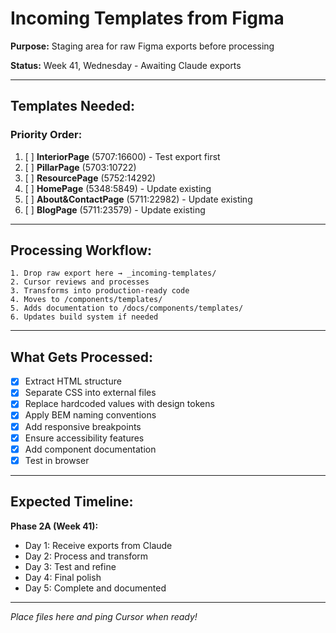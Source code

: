 # Incoming Templates from Figma

**Purpose:** Staging area for raw Figma exports before processing

**Status:** Week 41, Wednesday - Awaiting Claude exports

---

## Templates Needed:

### Priority Order:
1. [ ] **InteriorPage** (5707:16600) - Test export first
2. [ ] **PillarPage** (5703:10722)
3. [ ] **ResourcePage** (5752:14292)
4. [ ] **HomePage** (5348:5849) - Update existing
5. [ ] **About&ContactPage** (5711:22982) - Update existing
6. [ ] **BlogPage** (5711:23579) - Update existing

---

## Processing Workflow:

```
1. Drop raw export here → _incoming-templates/
2. Cursor reviews and processes
3. Transforms into production-ready code
4. Moves to /components/templates/
5. Adds documentation to /docs/components/templates/
6. Updates build system if needed
```

---

## What Gets Processed:

- [x] Extract HTML structure
- [x] Separate CSS into external files
- [x] Replace hardcoded values with design tokens
- [x] Apply BEM naming conventions
- [x] Add responsive breakpoints
- [x] Ensure accessibility features
- [x] Add component documentation
- [x] Test in browser

---

## Expected Timeline:

**Phase 2A (Week 41):**
- Day 1: Receive exports from Claude
- Day 2: Process and transform
- Day 3: Test and refine
- Day 4: Final polish
- Day 5: Complete and documented

---

*Place files here and ping Cursor when ready!*

